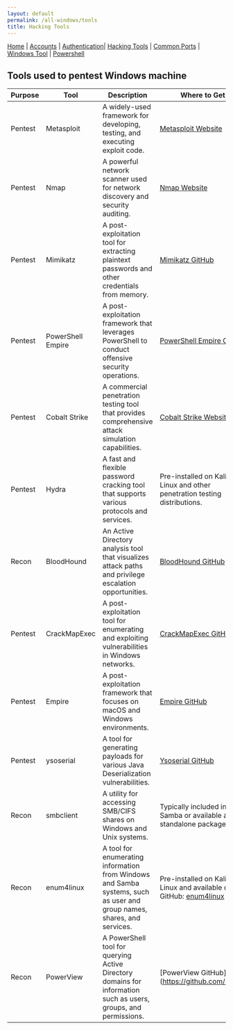 ```yaml
---
layout: default
permalink: /all-windows/tools
title: Hacking Tools
---
```


[Home](index.md) | [Accounts](account.md) | [Authentication](authentication.md)| [Hacking Tools](tools.md) | [Common Ports](ports.md) | [Windows Tool](windowstool.md) | [Powershell](powershell.md)

## Tools used to pentest Windows machine

| **Purpose** | **Tool**           | **Description**                                                                                                     | **Where to Get**                                                                                               | **Installation Syntax**                                                                                                     | **Usage Syntax**                                                                                                                              | **Free/Paid** |
|-------------|--------------------|---------------------------------------------------------------------------------------------------------------------|-----------------------------------------------------------------------------------------------------------------|-----------------------------------------------------------------------------------------------------------------------------|-----------------------------------------------------------------------------------------------------------------------------------------------|---------------|
| Pentest     | Metasploit         | A widely-used framework for developing, testing, and executing exploit code.                                        | [Metasploit Website](https://www.metasploit.com/)                                                             | `git clone https://github.com/rapid7/metasploit-framework`                                                               | `msfconsole`                                                                                                                                  | Free          |
| Pentest     | Nmap               | A powerful network scanner used for network discovery and security auditing.                                        | [Nmap Website](https://nmap.org/)                                                                             | Depends on the operating system. For Linux: `sudo apt-get install nmap`. For Windows: Download installer from website.           | `nmap [target]`                                                                                                                               | Free          |
| Pentest     | Mimikatz           | A post-exploitation tool for extracting plaintext passwords and other credentials from memory.                      | [Mimikatz GitHub](https://github.com/gentilkiwi/mimikatz)                                                    | Download the latest release from GitHub.                                                                                    | Run the executable with appropriate parameters.                                                                                              | Free          |
| Pentest     | PowerShell Empire  | A post-exploitation framework that leverages PowerShell to conduct offensive security operations.                   | [PowerShell Empire GitHub](https://github.com/EmpireProject/Empire)                                           | Clone the repository: `git clone https://github.com/EmpireProject/Empire.git`                                             | Launch Empire and use the built-in commands.                                                                                                 | Free          |
| Pentest     | Cobalt Strike      | A commercial penetration testing tool that provides comprehensive attack simulation capabilities.                    | [Cobalt Strike Website](https://cobaltstrike.com/)                                                           | Requires purchase from the website.                                                                                         | Execute the Cobalt Strike client and interact with its features.                                                                             | Paid          |
| Pentest     | Hydra              | A fast and flexible password cracking tool that supports various protocols and services.                            | Pre-installed on Kali Linux and other penetration testing distributions.                                        | Not applicable.                                                                                                             | `hydra -l username -P password_file.txt [target]`                                                                                             | Free          |
| Recon       | BloodHound         | An Active Directory analysis tool that visualizes attack paths and privilege escalation opportunities.               | [BloodHound GitHub](https://github.com/BloodHoundAD/BloodHound)                                                | Download the latest release from GitHub.                                                                                    | Run BloodHound and import data to analyze.                                                                                                    | Free          |
| Pentest     | CrackMapExec       | A post-exploitation tool for enumerating and exploiting vulnerabilities in Windows networks.                       | [CrackMapExec GitHub](https://github.com/byt3bl33d3r/CrackMapExec)                                            | Clone the repository: `git clone https://github.com/byt3bl33d3r/CrackMapExec.git`                                          | Execute commands using `crackmapexec` CLI.                                                                                                    | Free          |
| Pentest     | Empire             | A post-exploitation framework that focuses on macOS and Windows environments.                                      | [Empire GitHub](https://github.com/EmpireProject/Empire)                                                      | Clone the repository: `git clone https://github.com/EmpireProject/Empire.git`                                             | Launch Empire and use the built-in commands.                                                                                                 | Free          |
| Pentest     | ysoserial          | A tool for generating payloads for various Java Deserialization vulnerabilities.                                    | [Ysoserial GitHub](https://github.com/frohoff/ysoserial)                                                      | Download the latest release from GitHub.                                                                                    | Generate payloads using ysoserial and deploy them in target environments.                                                                     | Free          |
| Recon       | smbclient          | A utility for accessing SMB/CIFS shares on Windows and Unix systems.                                                | Typically included in Samba or available as a standalone package.                                                | Pre-installed on most Linux distributions.                                                                                  | Connect to SMB/CIFS shares using smbclient command-line interface.                                                                           | Free          |
| Recon       | enum4linux         | A tool for enumerating information from Windows and Samba systems, such as user and group names, shares, and services. | Pre-installed on Kali Linux and available on GitHub: [enum4linux](https://github.com/CiscoCXSecurity/enum4linux) | Clone the repository: `git clone https://github.com/CiscoCXSecurity/enum4linux.git && cd enum4linux && make`              | Run `enum4linux [target]` to enumerate information from Windows and Samba systems.                                                            | Free          |
| Recon       | PowerView          | A PowerShell tool for querying Active Directory domains for information such as users, groups, and permissions.    | [PowerView GitHub](https://github.com/Power
